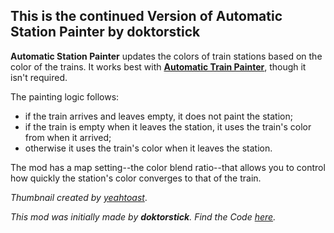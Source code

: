 ## This is the continued Version of **Automatic Station Painter** by **doktorstick**
**Automatic Station Painter** updates the colors of train stations based on the color of the trains. It works best with **[Automatic Train Painter](https://mods.factorio.com/mod/Automatic_Train_Painter)**, though it isn't required.

The painting logic follows:

- if the train arrives and leaves empty, it does not paint the station;
- if the train is empty when it leaves the station, it uses the train's color from when it arrived;
- otherwise it uses the train's color when it leaves the station.

The mod has a map setting--the color blend ratio--that allows you to control how quickly the station's color converges to that of the train.

_Thumbnail created by [yeahtoast](https://mods.factorio.com/user/yeahtoast)_.

_This mod was initially made by **doktorstick**. Find the Code [here](https://bitbucket.org/doktorstick/automatic-station-painter/src/master/)._